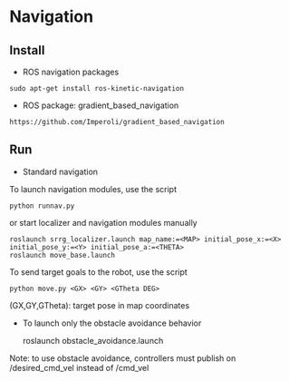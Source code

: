 # Navigation #


## Install ##

* ROS navigation packages

```
sudo apt-get install ros-kinetic-navigation
```


* ROS package: gradient_based_navigation

```
https://github.com/Imperoli/gradient_based_navigation
```


## Run ##

* Standard navigation

To launch navigation modules, use the script 

    python runnav.py

or start localizer and navigation modules manually

    roslaunch srrg_localizer.launch map_name:=<MAP> initial_pose_x:=<X> initial_pose_y:=<Y> initial_pose_a:=<THETA>
    roslaunch move_base.launch


To send target goals to the robot, use the script

    python move.py <GX> <GY> <GTheta DEG>

(GX,GY,GTheta): target pose in map coordinates

* To launch only the obstacle avoidance behavior


    roslaunch obstacle_avoidance.launch


Note: to use obstacle avoidance, 
controllers must publish on /desired_cmd_vel instead of /cmd_vel


